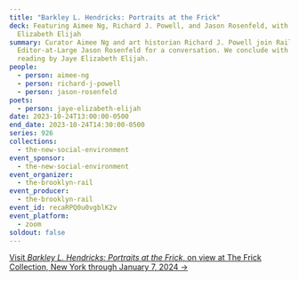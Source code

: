 ```yaml
---
title: "Barkley L. Hendricks: Portraits at the Frick"
deck: Featuring Aimee Ng, Richard J. Powell, and Jason Rosenfeld, with Jaye
  Elizabeth Elijah
summary: Curator Aimee Ng and art historian Richard J. Powell join Rail
  Editor-at-Large Jason Rosenfeld for a conversation. We conclude with a poetry
  reading by Jaye Elizabeth Elijah.
people:
  - person: aimee-ng
  - person: richard-j-powell
  - person: jason-rosenfeld
poets:
  - person: jaye-elizabeth-elijah
date: 2023-10-24T13:00:00-0500
end_date: 2023-10-24T14:30:00-0500
series: 926
collections:
  - the-new-social-environment
event_sponsor:
  - the-new-social-environment
event_organizer:
  - the-brooklyn-rail
event_producer:
  - the-brooklyn-rail
event_id: recaRPQ0u0vgblK2v
event_platform:
  - zoom
soldout: false
---
```

[V﻿isit *Barkley L. Hendricks: Portraits at the Frick*, on view at The Frick Collection, New York through January 7, 2024 →](https://www.frick.org/exhibitions/hendricks)